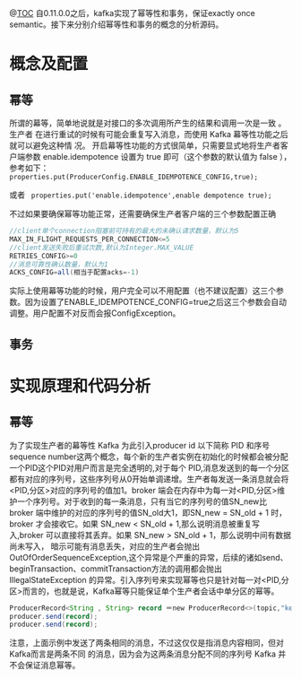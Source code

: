 @[TOC](kafka幂等和事务源码分析)
自0.11.0.0之后，kafka实现了幂等性和事务，保证exactly once semantic。接下来分别介绍幂等性和事务的概念的分析源码。
# 概念及配置
## 幂等
所谓的幕等，简单地说就是对接口的多次调用所产生的结果和调用一次是一致 。生产者
在进行重试的时候有可能会重复写入消息，而使用 Kafka 幕等性功能之后就可以避免这种情
况。
开启幕等性功能的方式很简单，只需要显式地将生产者客户端参数 enable.idempotence
设置为 true 即可（这个参数的默认值为 false ），参考如下：
` properties.put(ProducerConfig.ENABLE_IDEMPOTENCE_CONFIG,true); `

或者
` properties.put('enable.idempotence',enable dempotence true);`

不过如果要确保幂等功能正常，还需要确保生产者客户端的三个参数配置正确
```java
//client单个connection阻塞前可持有的最大的未确认请求数量，默认为5
MAX_IN_FLIGHT_REQUESTS_PER_CONNECTION<=5
//client发送失败后重试次数,默认为Integer.MAX_VALUE
RETRIES_CONFIG>=0
//消息可靠性确认数量，默认为1
ACKS_CONFIG=all(相当于配置acks=-1)
```
实际上使用幕等功能的时候，用户完全可以不用配置（也不建议配置）这三个参数。因为设置了ENABLE_IDEMPOTENCE_CONFIG=true之后这三个参数会自动调整。用户配置不对反而会报ConfigException。
## 事务

# 实现原理和代码分析
## 幂等
为了实现生产者的幕等性 Kafka 为此引入producer id 以下简称 PID 和序号sequence number这两个概念，每个新的生产者实例在初始化的时候都会被分配一个PID这个PID对用户而言是完全透明的,对于每个 PID,消息发送到的每一个分区都有对应的序列号，这些序列号从0开始单调递增。生产者每发送一条消息就会将<PID,分区>对应的序列号的值加1。broker 端会在内存中为每一对<PID,分区>维护一个序列号。对于收到的每一条消息，只有当它的序列号的值SN_new比 broker 端中维护的对应的序列号的值SN_old大1，即SN_new = SN_old + 1 时，broker 才会接收它。如果 SN_new < SN_old + 1,那么说明消息被重复写入,broker 可以直接将其丢弃。如果 SN_new > SN_old + 1，那么说明中间有数据尚未写入， 暗示可能有消息丢失，对应的生产者会抛出 OutOfOrderSequenceException,这个异常是个严重的异常，后续的诸如send、beginTransaction、commitTransaction方法的调用都会抛出 IllegalStateException 的异常。引入序列号来实现幂等也只是针对每一对<PID,分区>而言的，也就是说，Kafka幂等只能保证单个生产者会话中单分区的幂等。
```java
ProducerRecord<String , String> record ＝new ProducerRecord<>(topic,"key","msg") ; 
producer.send(record); 
producer.send(record); 
```
注意，上面示例中发送了两条相同的消息，不过这仅仅是指消息内容相同，但对 Kafka而言是两条不同 的消息，因为会为这两条消息分配不同的序列号 Kafka 并不会保证消息幂等。
